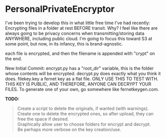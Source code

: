 # PersonalPrivateEncryptor
I've been trying to develop this in what little free time I've had recently: Encrypting files in a folder at rest BEFORE transit. Why? I feel like there are always going to be privacy concerns when transmitting/storing data ANYWHERE, including public cloud. I'm going to focus this toward S3 at some point, but now, in its infancy, this is brand-agnostic.

each file is encrypted, and then the filename is appended with "crypt" on the end.

New Initial Commit:
encrypt.py has a "root_dir" variable, this is the folder whose contents will be encrypted.
decrypt.py does exactly what you think it does.
filekey.key a fernet key as a flat file. ONLY USE THIS TO TEST WITH. THIS KEY IS PUBLIC, AND THEREFORE, ANYONE CAN DECRYPT YOUR FILES. To generate one of your own, go somewhere like fernetkeygen.com.


**TODO:**
>Create a script to delete the originals, if wanted (with warnings).  
>Create one to delete the encrypted ones, so after upload, they can free the space if desired.  
>Graphically allow user to choose folders for encrypt and decrypt.  
>Be perhaps more verbose on the key creation/use.

